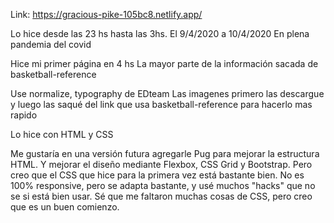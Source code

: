 Link: https://gracious-pike-105bc8.netlify.app/

Lo hice desde las 23 hs hasta las 3hs.
El 9/4/2020 a 10/4/2020
En plena pandemia del covid

Hice mi primer página en 4 hs
La mayor parte de la información sacada de basketball-reference

Use normalize, typography de EDteam
Las imagenes primero las descargue y luego las saqué del link que usa basketball-reference para hacerlo mas rapido

Lo hice con HTML y CSS

Me gustaría en una versión futura agregarle Pug para mejorar la estructura HTML.
Y mejorar el diseño mediante Flexbox, CSS Grid y Bootstrap. Pero creo que el CSS que hice para la primera vez está bastante bien. No es 100% responsive, pero se adapta bastante, y usé muchos "hacks" que no se si está bien usar. Sé que me faltaron muchas cosas de CSS, pero creo que es un buen comienzo.
